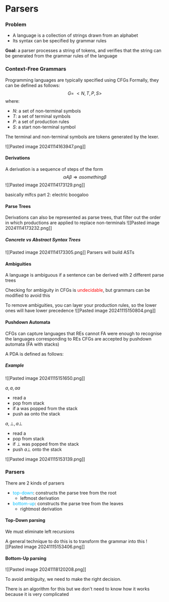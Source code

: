 # Parsers

### Problem
- A language is a collection of strings drawn from an alphabet
- Its syntax can be specified by grammar rules

**Goal:** a parser processes a string of tokens, and verifies that the string can be generated from the grammar rules of the language

### Context-Free Grammars
Programming languages are typically specified using CFGs 
Formally, they can be defined as follows:
$$G= \ <N,T,P,S>$$
where:
- $N$: a set of non-terminal symbols
- $T$: a set of terminal symbols
- $P$: a set of production rules
- $S$: a start non-terminal symbol

The terminal and non-terminal symbols are tokens generated by the lexer.

![[Pasted image 20241114163947.png]]

#### Derivations
A derivation is a sequence of steps of the form
$$\alpha A \beta \Rightarrow \alpha something \beta$$
![[Pasted image 20241114173129.png]]

basically mlfcs part 2: electric boogaloo
#### Parse Trees
Derivations can also be represented as parse trees, that filter out the order in which productions are applied to replace non-terminals
![[Pasted image 20241114173232.png]]

##### Concrete vs Abstract Syntax Trees
![[Pasted image 20241114173305.png]]
Parsers will build ASTs

#### Ambiguities
A language is ambiguous if a sentence can be derived with 2 different parse trees

Checking for ambiguity in CFGs is <span style="color:#ff0000">undecidable</span>, but grammars can be modified to avoid this

To remove ambiguities, you can layer your production rules, so the lower ones will have lower precedence
![[Pasted image 20241115150804.png]]

#### Pushdown Automata
CFGs can capture languages that REs cannot
FA were enough to recognise the languages corresponding to REs
CFGs are accepted by pushdown automata (FA with stacks)

A PDA is defined as follows:


##### Example
![[Pasted image 20241115151650.png]]

$a, a, aa$
- read a
- pop from stack
- if a was popped from the stack
- push aa onto the stack

$a,  \bot ,a \bot$  
- read a
- pop from stack
- if $\bot$ was popped from the stack
- push $a\bot$ onto the stack

![[Pasted image 20241115153139.png]]

### Parsers
There are 2 kinds of parsers
- <span style="color:#00bfff">top-down</span>: constructs the parse tree from the root
	- leftmost derivation
- <span style="color:#00bfff">bottom-up</span>: constructs the parse tree from the leaves
	- rightmost derivation

#### Top-Down parsing
We must eliminate left recursions

A general technique to do this is to transform the grammar into this
![[Pasted image 20241115153406.png]]

#### Bottom-Up parsing

![[Pasted image 20241118120208.png]]

To avoid ambiguity, we need to make the right decision.

There is an algorithm for this but we don't need to know how it works because it is very complicated